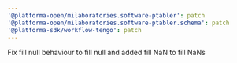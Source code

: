 ```yaml
---
'@platforma-open/milaboratories.software-ptabler': patch
'@platforma-open/milaboratories.software-ptabler.schema': patch
'@platforma-sdk/workflow-tengo': patch
---
```


Fix fill null behaviour to fill null and added fill NaN to fill NaNs
